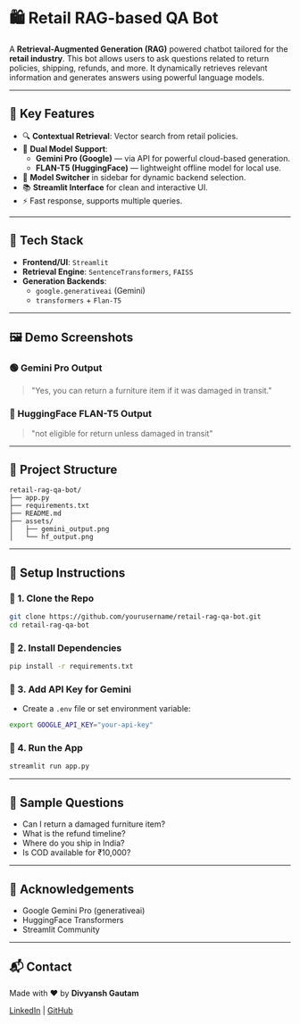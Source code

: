 # 🛍️ Retail RAG-based QA Bot

A **Retrieval-Augmented Generation (RAG)** powered chatbot tailored for the **retail industry**. This bot allows users to ask questions related to return policies, shipping, refunds, and more. It dynamically retrieves relevant information and generates answers using powerful language models.

---

## 🚀 Key Features

- 🔍 **Contextual Retrieval**: Vector search from retail policies.
- 🤖 **Dual Model Support**:
  - **Gemini Pro (Google)** — via API for powerful cloud-based generation.
  - **FLAN-T5 (HuggingFace)** — lightweight offline model for local use.
- 🔄 **Model Switcher** in sidebar for dynamic backend selection.
- 📚 **Streamlit Interface** for clean and interactive UI.
- ⚡ Fast response, supports multiple queries.

---

## 🧠 Tech Stack

- **Frontend/UI**: `Streamlit`
- **Retrieval Engine**: `SentenceTransformers`, `FAISS`
- **Generation Backends**:
  - `google.generativeai` (Gemini)
  - `transformers` + `Flan-T5`

---

## 🖼️ Demo Screenshots

### 🟢 Gemini Pro Output



> "Yes, you can return a furniture item if it was damaged in transit."

### 🔵 HuggingFace FLAN-T5 Output



> "not eligible for return unless damaged in transit"

---

## 📂 Project Structure

```
retail-rag-qa-bot/
├── app.py
├── requirements.txt
├── README.md
├── assets/
│   ├── gemini_output.png
│   └── hf_output.png
```

---

## 🔧 Setup Instructions

### 🔹 1. Clone the Repo

```bash
git clone https://github.com/yourusername/retail-rag-qa-bot.git
cd retail-rag-qa-bot
```

### 🔹 2. Install Dependencies

```bash
pip install -r requirements.txt
```

### 🔹 3. Add API Key for Gemini

- Create a `.env` file or set environment variable:

```bash
export GOOGLE_API_KEY="your-api-key"
```

### 🔹 4. Run the App

```bash
streamlit run app.py
```

---

## 🧪 Sample Questions

- Can I return a damaged furniture item?
- What is the refund timeline?
- Where do you ship in India?
- Is COD available for ₹10,000?

---

## 🙌 Acknowledgements

- Google Gemini Pro (generativeai)
- HuggingFace Transformers
- Streamlit Community

---

## 📬 Contact

Made with ❤️ by **Divyansh Gautam**

[LinkedIn](https://www.linkedin.com/in/divyansh-gautam-985610256 ) | [GitHub](https://github.com/Divyansh-git10)

